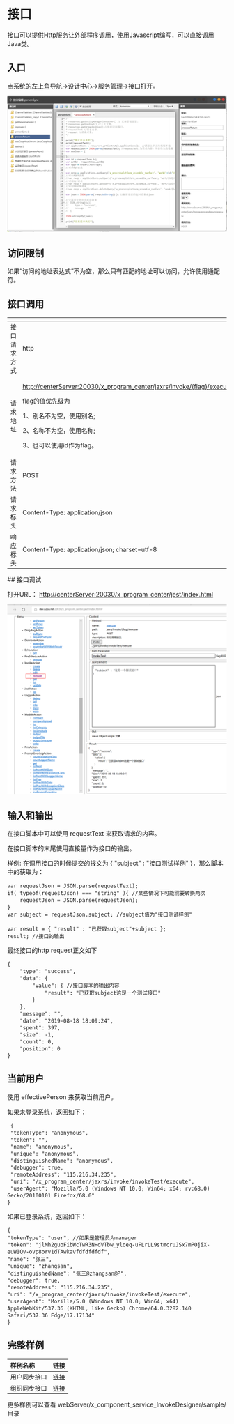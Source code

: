 # 接口

接口可以提供Http服务让外部程序调用，使用Javascript编写，可以直接调用Java类。

## 入口 <a id="ru-kou"></a>

点系统的左上角导航-&gt;设计中心-&gt;服务管理-&gt;接口打开。

![](../.gitbook/assets/qq-tu-pian-20190818161636.png)

## 访问限制

如果“访问的地址表达式”不为空，那么只有匹配的地址可以访问，允许使用通配符。

## 接口调用

<table>
  <thead>
    <tr>
      <th style="text-align:left"></th>
      <th style="text-align:left"></th>
    </tr>
  </thead>
  <tbody>
    <tr>
      <td style="text-align:left">&#x63A5;&#x53E3;&#x8BF7;&#x6C42;&#x65B9;&#x5F0F;</td>
      <td style="text-align:left">http</td>
    </tr>
    <tr>
      <td style="text-align:left">&#x8BF7;&#x6C42;&#x5730;&#x5740;</td>
      <td style="text-align:left">
        <p><a href="http://dev.o2oa.net:20030/x_program_center/jaxrs/invoke/processReturn/execute">http://centerServer:20030/x_program_center/jaxrs/invoke/{flag}/execute</a> 
        </p>
        <p>flag&#x7684;&#x503C;&#x4F18;&#x5148;&#x7EA7;&#x4E3A;</p>
        <p>1&#x3001;&#x522B;&#x540D;&#x4E0D;&#x4E3A;&#x7A7A;&#xFF0C;&#x4F7F;&#x7528;&#x522B;&#x540D;;</p>
        <p>2&#x3001;&#x540D;&#x79F0;&#x4E0D;&#x4E3A;&#x7A7A;&#xFF0C;&#x4F7F;&#x7528;&#x540D;&#x79F0;;</p>
        <p>3&#x3001;&#x4E5F;&#x53EF;&#x4EE5;&#x4F7F;&#x7528;id&#x4F5C;&#x4E3A;flag&#x3002;</p>
      </td>
    </tr>
    <tr>
      <td style="text-align:left">&#x8BF7;&#x6C42;&#x65B9;&#x6CD5;</td>
      <td style="text-align:left">POST</td>
    </tr>
    <tr>
      <td style="text-align:left">&#x8BF7;&#x6C42;&#x6807;&#x5934;</td>
      <td style="text-align:left">Content-Type: application/json</td>
    </tr>
    <tr>
      <td style="text-align:left">&#x54CD;&#x5E94;&#x6807;&#x5934;</td>
      <td style="text-align:left">Content-Type: application/json; charset=utf-8</td>
    </tr>
  </tbody>
</table>## 接口调试

打开URL： [http://centerServer:20030/x\_program\_center/jest/index.html](http://dev.o2oa.net:20030/x_program_center/jest/index.html#)

![](../.gitbook/assets/qq-tu-pian-20190818181007.png)

## 输入和输出

在接口脚本中可以使用 requestText 来获取请求的内容。

在接口脚本的末尾使用直接量作为接口的输出。

样例: 在调用接口的时候提交的报文为 { "subject" : "接口测试样例" }，那么脚本中的获取为：

```text
var requestJson = JSON.parse(requestText);
if( typeof(requestJson) === "string" ){ //某些情况下可能需要转换两次
    requestJson = JSON.parse(requestJson);
}
var subject = requestJson.subject; //subject值为"接口测试样例"

var result = { "result" : "已获取subject"+subject };
result; //接口的输出

```

最终接口的http request正文如下

```text
{
    "type": "success",
    "data": {
        "value": { //接口脚本的输出内容
            "result": "已获取subject这是一个测试接口"
        }
    },
    "message": "",
    "date": "2019-08-18 18:09:24",
    "spent": 397,
    "size": -1,
    "count": 0,
    "position": 0
}
```

## 当前用户

使用 effectivePerson 来获取当前用户。

如果未登录系统，返回如下：

```text
 {
 "tokenType": "anonymous",
 "token": "",
 "name": "anonymous",
 "unique": "anonymous",
 "distinguishedName": "anonymous",
 "debugger": true,
 "remoteAddress": "115.216.34.235",
 "uri": "/x_program_center/jaxrs/invoke/invokeTest/execute",
 "userAgent": "Mozilla/5.0 (Windows NT 10.0; Win64; x64; rv:68.0) Gecko/20100101 Firefox/68.0"
}
```

如果已登录系统，返回如下：

```text
{
"tokenType": "user", //如果是管理员为manager
"token": "jlMh2guoFibWcTwR3NHdVTbw_ylqeq-uFLrLL9stmcruJSx7mPOjiX-euWIQv-ovp8orv1dTAwkavfdfdfdfdf",
"name": "张三",
"unique": "zhangsan",
"distinguishedName": "张三@zhangsan@P",
"debugger": true,
"remoteAddress": "115.216.34.235",
"uri": "/x_program_center/jaxrs/invoke/invokeTest/execute",
"userAgent": "Mozilla/5.0 (Windows NT 10.0; Win64; x64) AppleWebKit/537.36 (KHTML, like Gecko) Chrome/64.0.3282.140 Safari/537.36 Edge/17.17134"
}
```

## 完整样例

| 样例名称 | 链接 |
| :--- | :--- |
| 用户同步接口 | ​[链接](http://www.o2oa.net/x_component_service_InvokeDesigner/sample/personSync.js) |
| 组织同步接口 | [链接](http://www.o2oa.net/x_component_service_AgentDesigner/sample/ImportPersonFormExcel.js) |

更多样例可以查看 webServer/x\_component\_service\_InvokeDesigner/sample/ 目录


